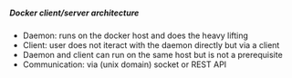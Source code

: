 ##### Docker client/server architecture

* Daemon: runs on the docker host and does the heavy lifting
* Client: user does not iteract with the daemon directly but via a client
* Daemon and client can run on the same host but is not a prerequisite
* Communication: via (unix domain) socket or REST API
